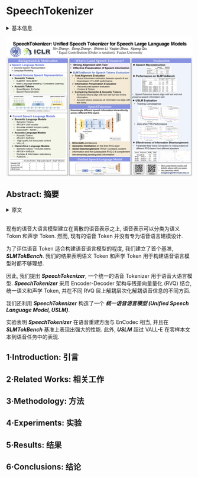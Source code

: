# SpeechTokenizer

<details>
<summary>基本信息</summary>

- 标题: "SpeechTokenizer: Unified Speech Tokenizer for Speech Large Language Models"
- 作者:
  - 01 Xin Zhang,
  - 02 Dong Zhang,
  - 03 Shimin Li,
  - 04 Yaqian Zhou,
  - 05 Xipeng Qiu
- 链接:
  - [ArXiv](https://arxiv.org/abs/2308.16692)
  - [Publication](https://openreview.net/forum?id=AF9Q8Vip84)
  - [Github](https://github.com/ZhangXInFD/SpeechTokenizer/)
  - [Demo](https://0nutation.github.io/SpeechTokenizer.github.io/)
- 文件:
  - [ArXiv](_PDF/2308.16692v2__SpeechTokenizer__Unified_Speech_Tokenizer_for_Speech_Language_Models.pdf)
  - [Publication](_PDF/2308.16692p0__SpeechTokenizer__ICLR2024.pdf)

</details>

![](Images/2023.08.31_SpeechTokenizer_ICLR2024Poster.png)

## Abstract: 摘要

<details>
<summary>原文</summary>

Current speech large language models build upon discrete speech representations, which can be categorized into semantic tokens and acoustic tokens.
However, existing speech tokens are not specifically designed for speech language modeling.
To assess the suitability of speech tokens for building speech language models, we established the first benchmark, ***SLMTokBench***.
Our results indicate that neither semantic nor acoustic tokens are ideal for this purpose.
Therefore, we propose ***SpeechTokenizer***, a unified speech tokenizer for speech large language models.
***SpeechTokenizer*** adopts the Encoder-Decoder architecture with residual vector quantization (RVQ).
Unifying semantic and acoustic tokens, ***SpeechTokenizer*** disentangles different aspects of speech information hierarchically across different RVQ layers.
Furthermore, We construct a ***Unified Speech Language Model (USLM)*** leveraging ***SpeechTokenizer***.
Experiments show that ***SpeechTokenizer*** performs comparably to EnCodec in speech reconstruction and demonstrates strong performance on the ***SLMTokBench*** benchmark.
Also, ***USLM*** outperforms VALL-E in zero-shot Text-to-Speech tasks.

</details>
<br>

现有的语音大语言模型建立在离散的语音表示之上, 语音表示可以分类为语义 Token 和声学 Token.
然而, 现有的语音 Token 并没有专为语音语言建模设计.

为了评估语音 Token 适合构建语音语言模型的程度, 我们建立了首个基准, ***SLMTokBench***.
我们的结果表明语义 Token 和声学 Token 用于构建语音语言模型时都不够理想.

因此, 我们提出 ***SpeechTokenizer***, 一个统一的语音 Tokenizer 用于语音大语言模型.
***SpeechTokenizer*** 采用 Encoder-Decoder 架构与残差向量量化 (RVQ) 结合, 统一语义和声学 Token, 并在不同 RVQ 层上解耦层次化解耦语音信息的不同方面.

我们还利用 ***SpeechTokenizer*** 构造了一个 ***统一语音语言模型 (Unified Speech Language Model, USLM)***.

实验表明 ***SpeechTokenizer*** 在语音重建方面与 EnCodec 相当, 并且在 ***SLMTokBench*** 基准上表现出强大的性能.
此外, ***USLM*** 超过 VALL-E 在零样本文本到语音任务中的表现.

## 1·Introduction: 引言

## 2·Related Works: 相关工作

## 3·Methodology: 方法

## 4·Experiments: 实验

## 5·Results: 结果

## 6·Conclusions: 结论